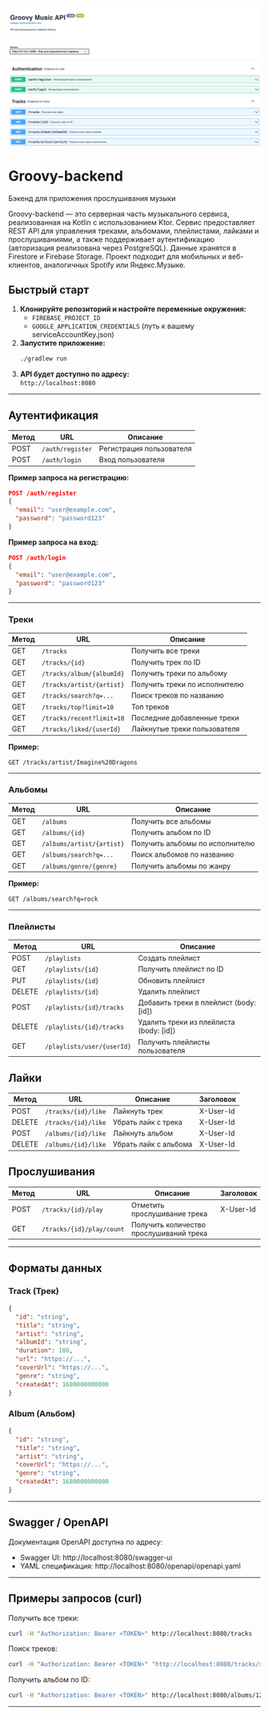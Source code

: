

![Groovy Backend API](src/main/resources/assets/groovy_photo1.png)

# Groovy-backend

Бэкенд для приложения прослушивания музыки

Groovy-backend — это серверная часть музыкального сервиса, реализованная на Kotlin с использованием Ktor. Сервис предоставляет REST API для управления треками, альбомами, плейлистами, лайками и прослушиваниями, а также поддерживает аутентификацию (авторизация реализована через PostgreSQL). Данные хранятся в Firestore и Firebase Storage. Проект подходит для мобильных и веб-клиентов, аналогичных Spotify или Яндекс.Музыке.

## Быстрый старт

1. **Клонируйте репозиторий и настройте переменные окружения:**
   - `FIREBASE_PROJECT_ID`
   - `GOOGLE_APPLICATION_CREDENTIALS` (путь к вашему serviceAccountKey.json)
2. **Запустите приложение:**
   ```bash
   ./gradlew run
   ```
3. **API будет доступно по адресу:**  
   `http://localhost:8080`

---

## Аутентификация

| Метод | URL              | Описание                |
|-------|------------------|-------------------------|
| POST  | `/auth/register` | Регистрация пользователя|
| POST  | `/auth/login`    | Вход пользователя       |

**Пример запроса на регистрацию:**
```json
POST /auth/register
{
  "email": "user@example.com",
  "password": "password123"
}
```

**Пример запроса на вход:**
```json
POST /auth/login
{
  "email": "user@example.com",
  "password": "password123"
}
```

---

### Треки

| Метод | URL                           | Описание                        |
|-------|-------------------------------|----------------------------------|
| GET   | `/tracks`                     | Получить все треки               |
| GET   | `/tracks/{id}`                | Получить трек по ID              |
| GET   | `/tracks/album/{albumId}`     | Получить треки по альбому        |
| GET   | `/tracks/artist/{artist}`     | Получить треки по исполнителю    |
| GET   | `/tracks/search?q=...`        | Поиск треков по названию         |
| GET   | `/tracks/top?limit=10`        | Топ треков                       |
| GET   | `/tracks/recent?limit=10`     | Последние добавленные треки      |
| GET   | `/tracks/liked/{userId}`      | Лайкнутые треки пользователя     |

**Пример:**
```
GET /tracks/artist/Imagine%20Dragons
```

---

### Альбомы

| Метод | URL                           | Описание                        |
|-------|-------------------------------|----------------------------------|
| GET   | `/albums`                     | Получить все альбомы             |
| GET   | `/albums/{id}`                | Получить альбом по ID            |
| GET   | `/albums/artist/{artist}`     | Получить альбомы по исполнителю  |
| GET   | `/albums/search?q=...`        | Поиск альбомов по названию       |
| GET   | `/albums/genre/{genre}`       | Получить альбомы по жанру        |

**Пример:**
```
GET /albums/search?q=rock
```

---

### Плейлисты

| Метод | URL                              | Описание                                 |
|-------|-----------------------------------|-------------------------------------------|
| POST  | `/playlists`                      | Создать плейлист                          |
| GET   | `/playlists/{id}`                 | Получить плейлист по ID                   |
| PUT   | `/playlists/{id}`                 | Обновить плейлист                         |
| DELETE| `/playlists/{id}`                 | Удалить плейлист                          |
| POST  | `/playlists/{id}/tracks`          | Добавить треки в плейлист (body: [id])    |
| DELETE| `/playlists/{id}/tracks`          | Удалить треки из плейлиста (body: [id])   |
| GET   | `/playlists/user/{userId}`        | Получить плейлисты пользователя           |

## Лайки

| Метод | URL                        | Описание                                 | Заголовок           |
|-------|----------------------------|-------------------------------------------|---------------------|
| POST  | `/tracks/{id}/like`        | Лайкнуть трек                             | X-User-Id           |
| DELETE| `/tracks/{id}/like`        | Убрать лайк с трека                       | X-User-Id           |
| POST  | `/albums/{id}/like`        | Лайкнуть альбом                           | X-User-Id           |
| DELETE| `/albums/{id}/like`        | Убрать лайк с альбома                     | X-User-Id           |

## Прослушивания

| Метод | URL                              | Описание                                 | Заголовок           |
|-------|-----------------------------------|-------------------------------------------|---------------------|
| POST  | `/tracks/{id}/play`               | Отметить прослушивание трека              | X-User-Id           |
| GET   | `/tracks/{id}/play/count`         | Получить количество прослушиваний трека   |                     |

---

## Форматы данных

### Track (Трек)
```json
{
  "id": "string",
  "title": "string",
  "artist": "string",
  "albumId": "string",
  "duration": 180,
  "url": "https://...",
  "coverUrl": "https://...",
  "genre": "string",
  "createdAt": 1680000000000
}
```

### Album (Альбом)
```json
{
  "id": "string",
  "title": "string",
  "artist": "string",
  "coverUrl": "https://...",
  "genre": "string",
  "createdAt": 1680000000000
}
```

---

## Swagger / OpenAPI

Документация OpenAPI доступна по адресу:
- Swagger UI: http://localhost:8080/swagger-ui
- YAML спецификация: http://localhost:8080/openapi/openapi.yaml

---

## Примеры запросов (curl)

Получить все треки:
```bash
curl -H "Authorization: Bearer <TOKEN>" http://localhost:8080/tracks
```

Поиск треков:
```bash
curl -H "Authorization: Bearer <TOKEN>" "http://localhost:8080/tracks/search?q=love"
```

Получить альбом по ID:
```bash
curl -H "Authorization: Bearer <TOKEN>" http://localhost:8080/albums/123
```

---

